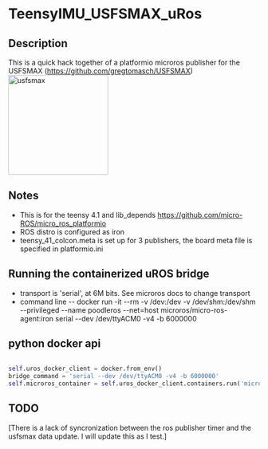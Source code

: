 # TeensyIMU_USFSMAX_uRos

## Description

This is a quick hack together of a platformio microros publisher for the USFSMAX (https://github.com/gregtomasch/USFSMAX)
<img src="resources/IMG_4556.png" alt="usfsmax" width="200"/>

## Notes

- This is for the teensy 4.1 and lib_depends https://github.com/micro-ROS/micro_ros_platformio
- ROS distro is configured as iron
- teensy_41_colcon.meta is set up for 3 publishers, the board meta file is specified in platformio.ini

## Running the containerized uROS bridge

- transport is 'serial', at 6M bits. See microros docs to change transport
- command line -- docker run -it --rm -v /dev:/dev -v /dev/shm:/dev/shm --privileged --name poodleros --net=host microros/micro-ros-agent:iron serial --dev /dev/ttyACM0 -v4 -b 6000000

## python docker api

```python

self.uros_docker_client = docker.from_env()
bridge_command = 'serial --dev /dev/ttyACM0 -v4 -b 6000000'
self.microros_container = self.uros_docker_client.containers.run('microros/micro-ros-agent:iron',volumes=['/dev:/dev', '/dev/shm:/dev/shm'],privileged=True,remove=True,name='poodleros',network_mode='host',detach=True,command=bridge_command)

```

## TODO

[There is a lack of syncronization between the ros publisher timer and the usfsmax data update. I will update this as I test.]
